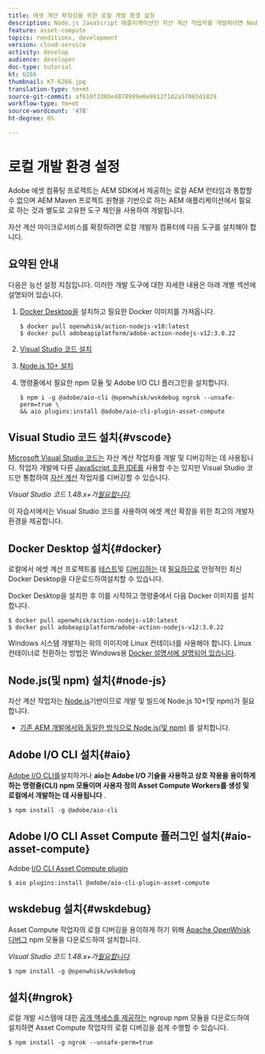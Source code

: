 ```yaml
---
title: 에셋 계산 확장성을 위한 로컬 개발 환경 설정
description: Node.js JavaScript 애플리케이션인 자산 계산 작업자를 개발하려면 Node.js 및 다양한 npm 모듈부터 Docker Desktop 및 Microsoft Visual Studio 코드에 이르기까지 기존의 AEM 개발과는 다른 특정 개발 도구가 필요합니다.
feature: asset-compute
topics: renditions, development
version: cloud-service
activity: develop
audience: developer
doc-type: tutorial
kt: 6266
thumbnail: KT-6266.jpg
translation-type: tm+mt
source-git-commit: af610f338be4878999e0e9812f1d2a57065d1829
workflow-type: tm+mt
source-wordcount: '478'
ht-degree: 0%

---
```



# 로컬 개발 환경 설정

Adobe 에셋 컴퓨팅 프로젝트는 AEM SDK에서 제공하는 로컬 AEM 런타임과 통합할 수 없으며 AEM Maven 프로젝트 원형을 기반으로 하는 AEM 애플리케이션에서 필요로 하는 것과 별도로 고유한 도구 체인을 사용하여 개발됩니다.

자산 계산 마이크로서비스를 확장하려면 로컬 개발자 컴퓨터에 다음 도구를 설치해야 합니다.

## 요약된 안내

다음은 능선 설정 지침입니다. 이러한 개발 도구에 대한 자세한 내용은 아래 개별 섹션에 설명되어 있습니다.

1. [Docker Desktop을](https://www.docker.com/products/docker-desktop) 설치하고 필요한 Docker 이미지를 가져옵니다.

   ```
   $ docker pull openwhisk/action-nodejs-v10:latest
   $ docker pull adobeapiplatform/adobe-action-nodejs-v12:3.0.22
   ```

1. [Visual Studio 코드 설치](https://code.visualstudio.com/download)
1. [Node.js 10+ 설치](../../local-development-environment/development-tools.md#node-js)
1. 명령줄에서 필요한 npm 모듈 및 Adobe I/O CLI 플러그인을 설치합니다.

   ```
   $ npm i -g @adobe/aio-cli @openwhisk/wskdebug ngrok --unsafe-perm=true \
   && aio plugins:install @adobe/aio-cli-plugin-asset-compute
   ```

## Visual Studio 코드 설치{#vscode}

[Microsoft Visual Studio 코드는](https://code.visualstudio.com/download) 자산 계산 작업자를 개발 및 디버깅하는 데 사용됩니다. 작업자 개발에 다른 [JavaScript 호환 IDE를](../../local-development-environment/development-tools.md#set-up-the-development-ide) 사용할 수는 있지만 Visual Studio 코드만 통합하여 [자산 계산](../test-debug/debug.md) 작업자를 디버깅할 수 있습니다.

_Visual Studio 코드 1.48.x+가[필요합니다](#wskdebug)._

이 자습서에서는 Visual Studio 코드를 사용하여 에셋 계산 확장을 위한 최고의 개발자 환경을 제공합니다.

## Docker Desktop 설치{#docker}

로컬에서 에셋 계산 프로젝트를 [테스트](https://www.docker.com/products/docker-desktop)및 [디버깅하는](../test-debug/test.md) 데 [필요하므로](../test-debug/debug.md) 안정적인 최신 Docker Desktop을 다운로드하여설치할 수 있습니다.

Docker Desktop을 설치한 후 이를 시작하고 명령줄에서 다음 Docker 이미지를 설치합니다.

```
$ docker pull openwhisk/action-nodejs-v10:latest
$ docker pull adobeapiplatform/adobe-action-nodejs-v12:3.0.22
```

Windows 시스템 개발자는 위의 이미지에 Linux 컨테이너를 사용해야 합니다. Linux 컨테이너로 전환하는 방법은 Windows용 [Docker 설명서에 설명되어 있습니다](https://docs.docker.com/docker-for-windows/).

## Node.js(및 npm) 설치{#node-js}

자산 계산 작업자는 [Node.js](https://nodejs.org/)기반이므로 개발 및 빌드에 Node.js 10+(및 npm)가 필요합니다.

+ [기존 AEM 개발에서와 동일한 방식으로 Node.js(및 npm)](../../local-development-environment/development-tools.md#node-js) 를 설치합니다.

## Adobe I/O CLI 설치{#aio}

[Adobe I/O CLI를](../../local-development-environment/development-tools.md#aio-cli)설치하거나 __aio는 Adobe I/O 기술을 사용하고 상호 작용을 용이하게 하는 명령줄(CLI) npm 모듈이며 사용자 정의 Asset Compute Workers를 생성 및 로컬에서 개발하는 데 사용됩니다__ .

```
$ npm install -g @adobe/aio-cli
```

## Adobe I/O CLI Asset Compute 플러그인 설치{#aio-asset-compute}

Adobe [I/O CLI Asset Compute plugin](https://github.com/adobe/aio-cli-plugin-asset-compute)

```
$ aio plugins:install @adobe/aio-cli-plugin-asset-compute
```

## wskdebug 설치{#wskdebug}

Asset Compute 작업자의 로컬 디버깅을 용이하게 하기 위해 [Apache OpenWhisk 디버그](https://www.npmjs.com/package/@openwhisk/wskdebug) npm 모듈을 다운로드하여 설치합니다.

_Visual Studio 코드 1.48.x+가[필요합니다](#wskdebug)._

```
$ npm install -g @openwhisk/wskdebug
```

## 설치{#ngrok}

로컬 개발 시스템에 대한 [공개 액세스를 제공하는](https://www.npmjs.com/package/ngrok) ngroup npm 모듈을 다운로드하여 설치하면 Asset Compute 작업자의 로컬 디버깅을 쉽게 수행할 수 있습니다.

```
$ npm install -g ngrok --unsafe-perm=true
```
